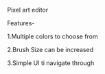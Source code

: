 Pixel art editor

Features-

1.Multiple colors to choose from 

2.Brush Size can be increased 

3.Simple UI ti navigate through

